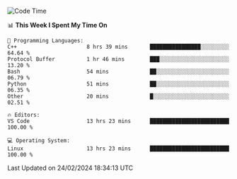 
<!--START_SECTION:waka-->
![Code Time](http://img.shields.io/badge/Code%20Time-1%2C593%20hrs%2032%20mins-blue)

📊 **This Week I Spent My Time On** 

```text
💬 Programming Languages: 
C++                      8 hrs 39 mins       ████████████████░░░░░░░░░   64.64 % 
Protocol Buffer          1 hr 46 mins        ███░░░░░░░░░░░░░░░░░░░░░░   13.20 % 
Bash                     54 mins             ██░░░░░░░░░░░░░░░░░░░░░░░   06.79 % 
Python                   51 mins             ██░░░░░░░░░░░░░░░░░░░░░░░   06.35 % 
Other                    20 mins             █░░░░░░░░░░░░░░░░░░░░░░░░   02.51 % 

🔥 Editors: 
VS Code                  13 hrs 23 mins      █████████████████████████   100.00 % 

💻 Operating System: 
Linux                    13 hrs 23 mins      █████████████████████████   100.00 % 
```


 Last Updated on 24/02/2024 18:34:13 UTC
<!--END_SECTION:waka-->

